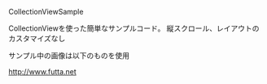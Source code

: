 CollectionViewSample

CollectionViewを使った簡単なサンプルコード。
縦スクロール、レイアウトのカスタマイズなし

サンプル中の画像は以下のものを使用

<http://www.futta.net>
